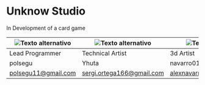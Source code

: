 # Unknow Studio

In Development of a card game

| ![Texto alternativo](https://i.imgur.com/67dXKxP.png) | ![Texto alternativo](https://i.imgur.com/qTmjx9c.png) | ![Texto alternativo](https://i.imgur.com/inrls6y.png) |  ![Texto alternativo](https://i.imgur.com/r5r5c8L.png) | 
| ---------------- | --------------- | --------------- | --------------- |
| Lead Programmer | Technical Artist | 3d Artist | 3d Animator |
| polsegu | Yhuta | navarro013 | pollitafina |
| polsegu11@gmail.com | sergi.ortega166@gmail.com | alexnavarromarsal@gmail.com | pauroucoparra@gmail.com |
